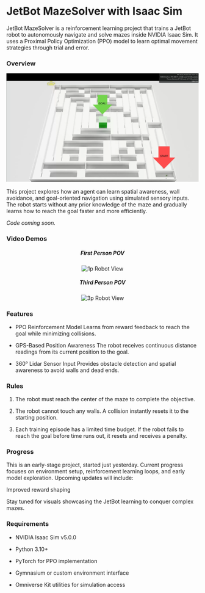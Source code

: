 # JetBot MazeSolver with Isaac Sim

JetBot MazeSolver is a reinforcement learning project that trains a JetBot robot to autonomously navigate and solve mazes inside NVIDIA Isaac Sim.
It uses a Proximal Policy Optimization (PPO) model to learn optimal movement strategies through trial and error.

### Overview

![Top Down  Maze View](./demos/mazeview.png)


This project explores how an agent can learn spatial awareness, wall avoidance, and goal-oriented navigation using simulated sensory inputs. The robot starts without any prior knowledge of the maze and gradually learns how to reach the goal faster and more efficiently.

*Code coming soon.*

### Video Demos

<h5 align="center">First Person POV</h5>
<p align="center">
  <img src="./demos/firstpersonview.gif" alt="1p Robot View" width="640">
</p>

<h5 align="center">Third Person POV</h5>
<p align="center">
  <img src="./demos/thirdpersonview.gif" alt="3p Robot View" width="640">
</p>

### Features

- PPO Reinforcement Model
Learns from reward feedback to reach the goal while minimizing collisions.

- GPS-Based Position Awareness
The robot receives continuous distance readings from its current position to the goal.

- 360° Lidar Sensor Input
Provides obstacle detection and spatial awareness to avoid walls and dead ends.


### Rules

1. The robot must reach the center of the maze to complete the objective.

2. The robot cannot touch any walls. A collision instantly resets it to the starting position.

3. Each training episode has a limited time budget. If the robot fails to reach the goal before time runs out, it resets and receives a penalty.

### Progress

This is an early-stage project, started just yesterday.
Current progress focuses on environment setup, reinforcement learning loops, and early model exploration.
Upcoming updates will include:

Improved reward shaping

Stay tuned for visuals showcasing the JetBot learning to conquer complex mazes.

### Requirements

- NVIDIA Isaac Sim v5.0.0

- Python 3.10+

- PyTorch for PPO implementation

- Gymnasium or custom environment interface

- Omniverse Kit utilities for simulation access